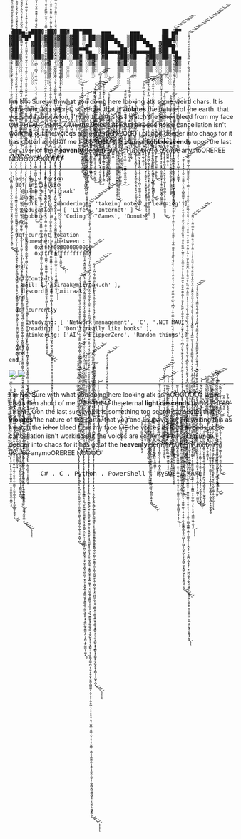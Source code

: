 
  ```
   ███▄ ▄███▓ ██▓ ██▓ ██▀███   ▄▄▄      ▄▄▄       ██ ▄█▀
▓██▒▀█▀ ██▒▓██▒▓██▒▓██ ▒ ██▒▒████▄   ▒████▄     ██▄█▒ 
▓██    ▓██░▒██▒▒██▒▓██ ░▄█ ▒▒██  ▀█▄ ▒██  ▀█▄  ▓███▄░ 
▒██    ▒██ ░██░░██░▒██▀▀█▄  ░██▄▄▄▄██░██▄▄▄▄██ ▓██ █▄ 
▒██▒   ░██▒░██░░██░░██▓ ▒██▒ ▓█   ▓██▒▓█   ▓██▒▒██▒ █▄
░ ▒░   ░  ░░▓  ░▓  ░ ▒▓ ░▒▓░ ▒▒   ▓▒█░▒▒   ▓▒█░▒ ▒▒ ▓▒
░  ░      ░ ▒ ░ ▒ ░  ░▒ ░ ▒░  ▒   ▒▒ ░ ▒   ▒▒ ░░ ░▒ ▒░
░      ░    ▒ ░ ▒ ░  ░░   ░   ░   ▒    ░   ▒   ░ ░░ ░ 
         ░    ░   ░     ░           ░  ░     ░  ░░  ░ 
  ```
--- 

 I m Not Sure with what you doing here looking atk some weird chars. It is something top secret, so secret that it **violates** the nature of the earth.  that you and I survive on, I'm writing this as I watch the ~~ichor~~ bleed from my face Ö̷̢̡̮̻̩̯̘͓́̀͋͛̈̾̃̂̃̄̏̍̾̕͘̚͝H̸̡̖̪̫̉͂̅̓̀̍̏͋̅̇͐̇́̃̐̀ ̷̱̻̘̱̯̞̤͛̋͂̊͐̀̊̉́̂͌̆I̸̢̪̣̺͕̼̺̦̲̩̹̤̔͛̆̊̀́̔̏͗͑͛͒̀͝͠ ̵̛̺̺͚͚̦̩̻̠̜̯̏̈́͋̎̿̅̅͘H̷̨̡̨̛̭̪̦̦̠̫͈̝̬̜̦̘̲̯̿̌́͊̏̈́͂́̓̂̔͝Ę̶̛̮̳͍̺͓̑̓̌̂̓̈́̿̏͜͝A̸̞̖͈̽̂͊̏R̶̨̡̬̭͙͉͓̀͌̓̏̕͜ͅͅ ̷̢̽̀̇̂̀͌̃͋̅̿̐T̷̡͚̞͈̹͇͊̒̉̊̈͐͛́̇̓̕͝H̸̨̫̳̼̰̤̻̺̤͈͙̳̞̪̥͛̎̊̎̄̅̾̆̇͌̇͂̽͛̕Ē̷̬̲͉̈́̽͒̽̚M̴̢̳͔̹͓̪͂̔̿͑̂̓̾̑̚͝͝ͅ ̵̛̬̈̔̍̇͒̑̾͂̿͆͛̒̈́͘̚C̷͍̼͕̼̜̮̞̞̩̺̹̞͠ͅƠ̶̙͈̤̳͒̇̏̈̃͐̊̽̈́́̃͘̕̚͝M̵̨̺̮̺̹͙̜͂̀̆̎́̆̉̈͒̿̓́̔͘͝ͅÊ̶̝̖̐̈́͝͠ͅ the voices its loud ~~airpods~~ noise cancellation isn't working out the voices are e̷̪̘̝̥̹̦̪͈̬͕͈̋͌́̓͗̓̔͝ẍ̷̭̥́̋̑̂͂̃̃̒͋̋̈́͘̚͝ţ̸̳̰̟̱̖̭͎̻̘̘̻̜̬̳̹͂͆̑͛͛̉̅̉͝ŗ̸̨̩̖̰̠̪͍̤̞̱̗̜̈̐͘e̴͈̘̩̠̬̹͈̰̯̥̼̟̰̱̊̎͑͐́̌̿̒̇͌ͅͅm̵̢̲͎̤̲̄̈́̑͒̓͒̉̋̅̈̇̓͝e̸̛̜̻͖͊̑̈͌͂̓̈́̊̇͐̕̚͜͝͝l̸̪̟̠̲̹̗̝̐̄́͆̇̀͘y̴̡̛̬̤͈̜̣̹̯̜͕̆̂̍̍́̾̂͜͝ ̶̠̮̰͎̓̀̊̿͛̐̑͊͒̿̄̄͘L̷͙̤̙͚̗͔͖̞͚͔͖̇̈́̂͆̀̀̈̂̍̄̈͗̓̔͊̕͜͝ͅO̶͕̣̰̿̍̄̈́̌̓́̀̉̽̔͠Ư̴̰̫̺̻̠̹͑̌͛̄̈́̍̂́̇͘͜͝͝D̵̢̛͓͈̹͉͚͚̖̗͉̘̰͉̎̄͒̋͂̅͛̔̒̽́̈́̐̎͜ i plunge deeper into chaos for it has gotten ahold of me I̴̫̖͉̫͔̟̱̊̊̉͒̓̅̐̽̅̔͋̒̃̊́̔̍͛̅́̈́̊͒͗͜͝͝ ̴̧̢̧̨̘̞͎͉̭̥͓͇̰͖͎͎̠̤̥̙͆͐͋̈́͆̆̈͋̽͒̒̏̐͌̋̂̇̾̿̀̾͋̃͛̌̊͂̒̽̀̀̿̇͘̚͜͜͜͠͝S̸̨̧̡̢̧̛̩̩̯̯͚͙̺̗̩͍͙͕͍̬̟͖̝̹̃̽̔̇͋̅̿̑̾̎͒̎́̎̋̒̆͗̕͝͝ͅȨ̴̡̧̢̺̜̻͔̥̮̱̱͇̭̥̣̞̖̱͕͔̣̜̪̤͍͙͓̻̠̦̜͈͕̙̇̍͋́̆̌̆̈́́̅́̑̂͋̎̏̀͛͑͋̊̔͌̿͗̈́̃̕͝Ḛ̷̢̢̨̱͉̞̝̥͇̮̭͕̻͈͖̠̼̥̜̱̲̮͙̼͓͋̏̋̈́͊̓́̀̓͜͝ͅ ̶̧̢̞̙̥͖̙̎̈́̈́͒͗͌̾̀͌̓̅͑̄̈́̓͂͊͒̊́̏̀̆̆̉̃̽͌̐̕̚̚͜͝͠͝͝͝͝T̵̡͉̩̩̺͙̔̓͊͐̂̿̀́̑͐̋̿̒̂̅̈́̃̑̿̾͐̚̕̚͝H̶̡̨͉͕̠̞̘̲͇̣͍̳̘̟͉̺͙̥̦̩̰̠̱̩̭̜͇̱̻̟͒̄̎̈́̾̈̀͑̀̉̓̕͜͝E̵̜̟̠̬͙̝̹͖͍̥̻̅͝M̵̡̨̨̛̛̦͇̮̝̱̞͎̱͉͔̥̬̩͈̣͎̻͉̓͂̓̔͋͑͛̈́͒̂͊̎̀͗̀́͒́̂͊͐̉͋͛̐̄̑͑̚̚͝͝͝͝͠ͅ the eternal **light descends** upon the last `survivor` of the **heavenly** ̸̢̢̢̢̟̳̗̦̤̥̲͈̳̝̝͔͎̘̳͓̖͓͙̫͖̗̻̗̖͎̞̈́̈́͋́͛̿́̀̓̏̾̅͐̔̅͗̚ḑ̵̨̡̡̢̛̻̲̖̰̝͚̭͈̟̤͇̜͓̯̥̲̖̝̣͓͎̩̲̫̖͖̥̟͔̪͇͇͓̭̖͙̦̻͗͂͐̓̎̒̑̈̐̅̏͗͘͜͜͜͜͝͝ͅe̵̢̢̨̧͈͓̭̘̘̝̘͚̭̪͇̟̹͎͒̀̚͠m̵̛̱̗͔̗̪͇̯̗̤̜̩̭̱̩̣̪̝̙̫͖̱̹͇̉̌̊̇͗̒͂́̏͗̔̐͗͋̏̆̑̌͋̀̀̓̎̈̽̉͒̿̇͗̇̌̋̉̽̆͊́̾͘̚͘͜͝͝͝o̴͎̝͔̩͕͇̮͔̒́͂̈̋͊͒̒͋́̉̽͋̊̇͛̎̀͌͋́͊̃͌̐̌̾̐̇̿̀̄̒̄͒̅̈͑̈́͌͛͛̓̑͆̕̕̚͝͝͠͠n̵̢̨̧̢͍̦̲̳͍͕͇̰̘͕͉̞͍͕̞̪̼̈̍̓̅͌̅̃͗̾̽̄̊̿̈́͛͋̐͌̌̑̍͑̓̈́͒͋̾̊͛̓͋͊͋̓̀͗̈̕͘̕̕̕͝͝͝͝ ̶̨̧̗͍̥̫̦͍̝͈͓̻̙͓͓͚̭̪͔̣̲̖̓͑̈̓͂̋͂̓͌̄̎̏͠b̸̨̡̛̳͍̲̰̝̬̤͎͍̤͚̗͉͚͓̮͈͙͍̖̖̞̬̤͓̬̌́͋͆̈͆́͒̍͋̀͊͆̍̀̈́̂̆̒͝ͅự̴̺̩̱̺̎̉̈̓̐̏͒͐͛̈͠t̵̨̧̡̹̤̹̦͈̳̱͕̫̝̟̥͔͈̪̗̗̣̱̳̰̖̯̹͔̗͉̬͎̳̠̠̒̍̽͛͑̀͗̏͂́̓̋̌̾̏̊̈́̀̀̄̾̊͜͠ ̸̡̧̨̧̘̯̪̗̗͎̳̥͕̬̱̪̫̪̺͓̘̥̼̝͚̫̜͎̩͕͍͉̠̗̯̅͌̐̎̿͛͗̋̑̾̾̓͐̇̍͂͂̈̈́́̿̚͜ͅḭ̶̢̰̹̦͈͔̝̦͉̫͇̩̭̖͉̹̣̺͎̙̳̝̱̓̃̓̎͆̌͜'̵̨̢̛̜̦̪̼͖̼̻͙͖̗͉̈́̉̓̓̓͛̈́̅̄͒͑̈́͗̿m̷̨̛̠̰̥̘̲̠̜̩̣̲͔̱͇̭̖̻̤͈̼̩̺̹̼͎̽͗̿́̂̀̐̽̃͗̈̑̽͋̃͂̔̉̊̂̀̆͋́͑̊̋̈̇͛̓́̃̎̋̋̄̚͘̚̚͜͝ ̴͚̯̞̺͎̰͈͆́̈͛̌̃̋̀͌͊̿̋̋̀̂̄͌̿͗͑̑̂̓̇̈́̓͒̈́́̒̀̆͂̿͋̐̄͒̈̐̃̓̄̕̕͝͠ư̵̠̙̙̭̘̅͐̽̅̏̏́͋͛͋̑̍̈̓͂̍̓͒͋̀͠͝͠n̷̡̡̨̨͉̤̯̭̻̞̦̖̜̠̭̼̘͙͔̳̯̝̲̖͙̯͙͎͉̣̥̬̥̳͉͈̖̺̖̘̲͔̋̓̈̏͋̉̍̍̒̓͋̂̂͗̋͛͋̎̽̆̇͐̀̀͒̋̑̓̃̅͘̚͘̕͜͜a̶̢̳̠̮̞̮̖̙̬̥̦̻̜̘̝̲͉̝̗̝͈̙͕̪̰̩̣͚̖͚͓̠͈̮̥̠͚̙͚̞͂͂̋̅̓̆̈́̕͠͝ͅͅb̴̡͍̣̪̖͕͇̣͎̉̈́̊̈́̅͊͗͋͒͊̆̅͂̈͊̈́̍̒͂͐̽̀̌̊̔̐͋̾̾̃̎́̀̈̿̓̎̇̚̕͘͘͠͠͝͝͠ͅl̷̢̨̡̨̨̢̛͔͇̥̱̯̝̪̬̦̦͕͇͓͎̠̠̣͎̟̲͙͕̘̖͖̬̼͇̩̘̣͖̥̭̻͕̹͉̼̗͇̟̺̯̓͊̋̑͋̐̌̐ę̸̡̛͚͍͖̺̗͚̯̬̥͔̦̯̹̭̲͔̝̫͙͓͔̮̬̗̭͉̖̰̟̖̱̲̜͎̥̲̝̼̦͈̩͉̜̹̙̟̒̈́͆̄̀̀̋̈́̈́̄̓̿͒̿͒̑̎̓͆̎̏̔͗͋̓̇̽̇̓̿̍͛̿̾̋̓̈́̕̕͘͝͠ ̶̢̧̨̧̨͚̗̮͍͇͇͚͔̗͔̤̥̘̗̘͉̲̻̯̜̟̭̰͙̩̞͔̙͕͖͈̂͛̈́̉̊̈́͆̊̚̕ͅt̴̢̧̡̧̧̡̛͚̞͓̗͎̹͈̖͖̱͙̙̹̯̺̥͚̦̜͙̳̱̳̣͎̩̔͆̽̋̑͒̈̈̽́̆͆̑͋̊̇̀̃͋̊̇̈͊̉͋͗̈́̐̄͂̃͋͑̊̓̓̎̇̅̂͑̉͆̚̕̚͜͜͝͠͝͠ͅo̸̼̦̫̲̱̝͎̲̯̙̲̱̰͈͍͙͖̩̭̫̖͛̄̈́̽̒́̂̒̏͑͂̈̇́͒̈́̄͜͜͝ ̷̯̈͗͊͂̍̑̏͋̆̏̑̍̎̈́̔̌͒̇̀̓̽͊̌̿͋̐̚͝͝ȩ̸̡̢̧̡̮͕̙͔͙̘̤͕̫͓̥̪͍͈̟̣̜̣̱͓̠̬̺̰̮̬̪͕̤͇͍̫͉͆̆͑̒͋̈́̔͂̾̆͗̈́̃̆̽̋̌̆͌́̅͌͒̾͂̇̅̃̈́̓͑͐̾̓̇̆̆̈́͐̂̿͑̄̕̚̕͜͜͠͠s̵̡̢̧̨̨̧̛͍̜̲͔̝͚̗͉̤̭̯̣̣̮̜͉͇͓̗̟̤̪̥͇̞̫͕̖̜̬̗̼̣̯͇̱̩̮̮̤̘͙͗̀̐̄͆̓̌̿̈́͒̄̈́̓͋̍̅̈́͛̋͑͆̿̒́̌͆̀̐͒̏̾̽̚̚͜͜͝ͅc̷̢̺̪̱̻͔̳͕͙̔͌́̒̒̃̒̓͛̆͆̽̅̍̊ȧ̴̧̢̢̛͕͈̞̤̙͉̯͉̻̯̪̥̪̹̳̯̯̭͎̩̼̪̳̫̰̞͚̺̓̿̆̋̏̀́̈́̓̉̎̂̂̐́̆̔̅͋̆̂͐̓̐̉͂̀̅̌͌̆̚̚͘̕͘͜͝͠ͅp̶̨̡̨̛̲̺̺̱̪̤̣̤̼͎̯̲̝̹̥̜̳̪̹̭̯͉̠͖̙̦͇̪̱̣͔̗̠̪͍̺̌̿͒͊̋̌͆̅́̆̀͒͆̎͋̔͌̃̆́͛͐̓̈̅͆́̓̕͘͜ͅͅͅe̴̡̧̢̢̛̹̫̙͍̘̖̺͎̩͙͎͕̭͖͖͙̟̅̃̏͛̑̐̔̿̎̂̐̉̿͑͆̎̆͌̇́̑́̓̍͋̄̾̎̾͌͝ anymoOREREE Ň̸̢̧̨̢̡̨̨̢̢̢̨̛͈͓͖̪̩̙̯̻̭͎̖͕̥̪͎̭̣̤͔̼̫̭͖̩̼̠̹̯͈̯̭͔̜͚̰̖͉̱̯̼͈̗̪̦͖̜̘̠̥̞͖̣̜̪̽̆͗̈́̓͆͊̈̌͐̿̎̔̑́́͋̈́̆͂͆̍́̊̾̄̑̀̇̏̄͒̿͂̏̆̏͋̀͒͑̓́͐̋̌͊̋̔͊̅́̇̏̊͋̂͋͑̍͌̍̃̈́̂̌̿̐͑͋̿͛̔̒̿̓̑̊̐͒̑̔̎͐̋̌̉͂̅̈́̍̑̄̈́́̌̐̾̔́̓̑́͘̚̚͘̕̚͘̚̚̚̕̚͘̚̚͜͜͜͝͝͠͝͠Ǫ̷̡̨̡̢̡̡̢̧̢̨̧̨̡̡̢̢̡̢̡̡̧̡̛̛̛̛̛̛̝̱̺̠̲̳̟͉̤͉̪͖̬̼̼̰̲̫͎̫̼̼͚̙̭̠͉̰̭̩̱̪͍͕̤͕̙̰̜̩̦͚͍̼̖̙̪̤̭͖̖̭̖̘͙͉̟̫̬̯͔̻̙̘̪̙̼̺̦̯͓͍̠̙̟̬̗̺͔̟̳̲͉̫̥̙̞̳͎̻̜̰͖̭͉̻̙͈͕͙͕͚̪̤͚̗͈͇̰͎͍̤̩͓̪̜͙̲̯̣̳̻͎͉͚͕̊̄̄̋̋̈́́̓͊̆̒̓͐̅̊̍̊͛͗͋̂̈́̏̿͋̄̋̐͌͗́̅̇̊̆̄̊̉̂̊̽̀͌̏̌͛̈́͋̇̄̾͑͑̋̈́̈́̐̓̆̔͑̎̀̾͒̈́͗̅̈́̌̄͂͌̓͑́͒̂̉͊̑̌̈́̓͋̈̽̆̾̎̋̐͌͐̂̊̔̿́̄́͐̀͆̊̏́̄̋͒̏͂̐̂̾̑̏̅̃̇̚̕̚͘̕̚̕̚͘͘͘͘͘͜͝͝͝͠͠͝͝͠͝ͅͅO̴̧̧̨̡̧̡̡̡̡̧̢̡̡̨̡̢̨̨̡̢̡̡̧̢̢̙͇̩̭̱̜͉̝͇͙̺̩̮͍̣̝͎͚̲̬̜͚̟͈͇̦̞͕͔̘̮̹̬̙͎͓̘̫͖̱̙͓̹̯͕̖̩̗͍̙̘̰̝̱̺̯̘͔̬̳̬̮̮̥͕͉̭̻̫͚̗̥͔̟͖̫̝̲̥͕̳̻̯͔͎̜̫̠̗̣̘̪͉͖͇͚͈̬̭͚̣͚̩̫͖̣̜̫̥̺͈͓͉̖̯͓͚̺̹͕͔͙̠͈͚̞̪̳̜̪̠̗̖͈̹̭̯͉̮͎̣̬̰̤͉̻͖͚̣̘̗̫̞̝̟̟͎̫͎̬̺̜͉̜͍̹̟̥̘̱̹͈͉̜̫͈̲̫̩̱̟̳͎̰͉͕̠̟̝̹̮̰͇̜̣̖̳̝̠͎͇͖̝͖̣͔̯̭̦̟͈̪̭͔͈̺̹̹̣͚̥̻͔̪̭͈̳͈̺̘͉̣͔͔̬̺̣̘̰͖̟͇̣͈̅͆̈́͗̈́́̐̇̊̽̋̈́͆̃̀́͌̆̆̂̽̓̓̊̿̊͆̈́̅̇́̍́͗͑̈́͋͆̐͛̏͐͛̉̎̈́̈͐͒͒̾̃̒̇̏̈̂͐̈́̒̈́̍̂͑̈̌̿̈̆̾̈̊̓̔͑̈̈́͆̋͊͑͒̽͗̈̊̋͑̒̑́̆͊͋̑̉̑͌̒͊͊̀͑́̈̓̃̈́̈́̆̈̀̓́̈́̽̆̃̌̅́̌͑͗́̉̈́͋͑͑̅̈́́̀̂̐͗̈́̄̂̿̈́͂̔͌̈̉͘͘͘͘̚̕̚̚͘͜͜͜͜͜͝͝͠͝͝͝͠͝͠͝͝͝͝ͅͅͅͅͅͅŌ̴̡̢̨̡̢̢̡̡̧̢̨̡̢̢̨̧̨̢̢̢͓̭̮̹͉̙͕̯̙̲̞͎̬̰̣͕̻̦̼̲̜̳̳̗͍̲̘̪̳̘̜͔̥͚͙͚̳̯͍̞͇̥͇̞͇͍͙͇̖̲̘̮̣̰̻̜͖͕̱͍̖̝̼͎̗̻̩̲̰̬̼̯̙̖̱̣͖̺̜̬͎̖͙̬͖̪͈̙̼͔͉̘̮͚̻͙̤̣͎̳̱͙͇͚̞͎͚̟̝̥̳͍͎̠̖̦̼͕̠̻͍̞͙̜̲̻̬͓̗̙͇̥̙̰̝͖͙̱̯̬̝̤̻̩̣̘̹͖͓͕̪̝̓̉̉̒̈́͋̾͊͆̄́̄̆͌̂̎̈́̓͐̐̂̔͂̑̐̉́͊̊̄͗̈́̃̓̀̋̾̐͂͒̊̌͋̀͋̄͑̀̊̃̍͛͊̇̾̈́̃͛̌̆̈̔̃̃̑̈́̾̏̄̈́͐̄̔̅̃̈́̈̏̈̀̂̂̀́̄́̾̀̓̎̑̅͛̆̔͋̾͋̿̊͐̀̑̎̅͂́͊̉͆̓͑̓̎͘̕̕͘͘̕͘͘̚̚̕͘͜͜͜͜͠͠͠͝͝͝͝͠ͅͅͅͅͅͅǪ̷̢̡̢̡̢̧̛͕͙͓͓̤̻̬̼̼̦̻͓̯̪̦͓̥̙͚̞͉̭͚̂̓̊͆̓͊̑͂͑̒́͒́̈́͌̂̈́̆̉͛̒͑̽̇̀̃̀̏͘͠͠Ơ̴̡̧̛̛̛̟̼̪̜̼̟̰̻̺̙̜͓͚̙͖̖͕̲̝̱̞̼̱͉̠̜̭̥̼̟͙͔͓̦͉̘̼̝̗̻̖͎̬͊́̾̈̾̽̈́͊̓̏̔̽̒̔̎̈́̓̅̆̈͊̔͛͗̃̾͋̎͗̽̉̍̽̈͌̈́̈́̏́͒͒́̽̿̉͋̾́͂͆́͗̏͆̍̋̿̂̋͑́̆́͂̓̉̄̈͐̑̾͑̂̀̀͗̏̏́̆̔̏͊̊̊̐͊͊̈̅̽̑̓̓̋̃̎̑̓̃̊̓̽̃͂͗͛̀̃̀̒̎̀̌̈́̊̑͌͊̎͌̈̽͂̐̃̈́̾͐͊̑̀̆̆͋̾͑̍̆̔̉̈̾͐̍̔́͒̇̀́̌͂͊͌͒́̈́̓̽̃͆̔̏͋͌̍̇́̐̊̔̐̎͑͂̑̆͒̈́̓͋͊̍̾̋͆͌̀̄̒̔̔̐͛́͋̑͂͌̇͗͊̊͒̅͂̀̂͐̐̀̽̿̆̊͛͌̎́̍͌̚̚̕̕̚͘͘̕̚͘̚̕̚͘̚̕͜͝͝͠͠͠͝͠͠͝͠Ǫ̶̨̧̨̢̧̡̝̬͕̗̦̟̩͖̲͍͔͚̥͈̲͉̯͉͇̯̙͇̮̦͙̝̰̩͕͉̯͔̠͔̭͚͍͔̬͖̬̳̟̩͚̯̞̗̥̻̣̪̣͕̭̦͉̼̮̜̙̙̤͉̼͇͈̩̤̼͎̖̙͖̬̦̳̻͈̞̯̟͙͉̹̫̔̉͌̅͜ͅͅͅǪ̸̢̢̧̢̨̨̡̧̢̧̧̧̧̨̨̛̛̛̛̛̥̟̳̜̝̖̱̖̬̝̺̭͔̪̗̖͓̲͕̖͇͔͈̤̜̯̣͎̪͍͔̰̖̹̖͇͔̣̫̹͚̣͈̺͓̱̗͉͇̞͔̤̟̰̮͓̼̳̪̖̟͎͖̯͚̗̪̥̦̭̟̘̥̰̩̙̯͎̯͖̱̳̬͖̝̮̱̥̤̪̲͕͎̹͖̺̜̹̭̬̘͖̗̦̞̦̬̪̻̹̪̥̟͖͔̫̬͎̞͕͔̥̲̺̭̫̹̻̓́̍̓̀̓́̓͐͐̊͗̃̀̈̾̇̀̈́̎̓̀̍͊͂̓̎̈́̍͆͛̈́̀̃̇̓̎̒͊̃͑͂́̂͛̓͋͋̾̏͂̃̏̀̊̑͊̔̀̅̂̆͊͋͒̑͑͒̋̿͒̀̇̓͒̊̌̈̿̐̓̓̉̂̅̀̿̏͊̈͛̌̑̇̽̎̏͂̊̑͂͂̄̈́̅̋̔̊̐̉͊̊̀͛͐́̌̑͗̌̿̋͂͆̉̈́̀̆̓͌̌͋̅͋̍̉͒̓͛̾̒͊͘̕̚͘̚̕̕̕͘̚͘̚̕̚̕͘͘͜͜͜͜͜͝͝͝͝͝͝͠͠͝͠͝͝͝͝͝͠ͅƠ̶̢̢̧̧̨̧̨̢̡̡̛̛̛̛̤͔͙̯̳͈̖͙̺̘͖̫͍̹̤͕̙̝͈̜̪̫̜̻̝͎̮̗͎͎̝̖̠̠̲̰̙̫̭̝̥̤̼̞̙̞̯͙͔̦̗̯͈͉̲̱̫̫̮͙̩̹̪͓̼͖̻̝͎̟͎̬͎͓͉̦͓̦͎̞̰͔̹̪̻̖̲̳̳̗̭̳̯͔̪͇̝̭͉̜̩͙̭͉̥̙̠͉̠̼̪̣͕̺̝̥̘̦̰̙̘͖̪̣̻̥̭̣̲̭̣̤̭͈͇̦͓̩͈̭̭̰̝̣̱̮̫̣̯̠̮̪̠̻̭̩̞̹͕̤̱̲͖̯͓̰͉̠̗͖̳̘̘̰͔͐͊̃̿͑͆͒̓̂̾͌̈́̑̏̈́̏̎͆̾́͋͛̎͗͒̃͌͛͛̈́̃͑̓͂̐͂̉̀̄̌̔̏̉̏̅̇̅̉̓̏́͑̑͗̑̀̓̀̈̌̄̃͐̿́͂̏̇̀̑̈́̐͐̄̊̒͆͊͌͌̀̎̃͑̓̃̀̾͌͐̄̾̂̆̔̓̂͗̑̽̈́͑̀͒̓̓̓̎̈́̈́̅͊̋̑̍̄͋̽̑̐̄͑͗́͗̿͗̉̍̏̂̐̎͌͌͆̃̽͆̓͌͂̓̑̊̌̒͒̾̐̅̓̀̾̑̇́̽̾̎̐̊̇͐̿͐̋̇̂̿̓̅͐́̃̋͒̽̍̋̈̓̎͒̂̄̀̑̊̓̈́̂͗͒͐́́̑͆͒̀̾̃̿̉͐̾͛͐̐̌̈́̍͊̈́͒̑͐͘̕̕̚̕̕̕͘͘̕̕͘̚͘̕͘͜͠͝͠͝͠͠͝͠͝͠͝͝͠͠͝͝͠͝͝͠͝ͅͅͅƠ̵̧̡̢̢̧̨̡̨̧̨̧̡̢̛̛̠̥̫̱̬̰̫̹̜͉̟̫̗̯̱̺̬̫̟̖͚̙̺͎͈̖̟̠͔̫͚̥̩̲͎̤͕̫̰̪̭͚̱̠̺̘͎̭̬̫̗̥̥̦͉̝̳̻̲̝̟̟̼̫̞̲̼̦̗̗̙̦͙͉͈̹̘͇̳͙͖̩͎̫̘͓̈͋͌̓̏̊̏̒́̑̾̈́̈̓̆̈́͑̎͊̾̅̿̐̑̋̾́̉̇̀̅̿̅̒̾͋̃̿̌̍́̊̄̋͑͑̎̄̒̀̏͋̈́̉̂̈́̈́̃̆̊͗̈́̽̈́̂̔̎̈́̎́͑̐̈́̌̈̊̀̍̾͗͗̅͌̾̋̈́́̐̿͋͐͐̄́̅͛͌͗̔́͌̄͘̚̚̚͘̕̕͜͠͝͠͝͝͝͝͠͝ͅͅͅͅͅƠ̵̡̨̡̡̡̢̡̨̛͍̥̟̻̱̟̼̫̤̠̗̣̥̤̣̣̮͇̺͙̤̦̖͇͎̰̘̗͓͔̣̯̮̪̜͍͈̠̙͍̖͚̞̖̰̭͎̞̫̩͔̲̟̦̱̹̗̺̪̙̜̞̩̗͖̪̹̖̰̲̰̮̯̏͂̒̑́̄͆̔̎̅̀̄̈͐̐͆̆̈́̏̾͊̏̈̓̀̂̌̎̿̋̄̑̃̈́́̀̈́̓̿͋̓͑͊̋̾̇͐̔͌͗̅̄́̎̿̉́͑̀̑͂̆̈́̊̽́̄͘̕̚̚̕͜͜͜͝͠͠ͅͅ



---
```
class Sy < Person
  def initialize
    @name = 'Miiraak'
    @age = 24
    @work = [ 'wandering', 'takeing notes', 'Learning' ]
    @education = [ 'Life', 'Internet' ]
    @hobbies = [ 'Coding', 'Games', 'Donuts' ]
  end

  def current_location
    'Somewhere between :
        0xffff080000000000
        0xffffffffffffffff
    '
  end

  def Contacts
    mail: [ 'miiraak@miiraak.ch' ],
    discord: [ 'miiraak.' ]
  end

  def currently
    {
      studying: [ 'Network management', 'C', '.NET MAUI' ],
      reading: [ 'Don't really like books' ],
      tinkering: ['AI', 'FlipperZero', 'Random things' ]
     }
  def 
  end
end
```
<a href="https://github.com/anuraghazra/github-readme-stats">
  <img align="center" src="https://github-readme-stats.vercel.app/api?username=Miiraak&theme=transparent&hide_border=true&title_color=ffffff&include_all_commits=true&count_private=true" />
</a>
<a href="https://github.com/anuraghazra/github-readme-stats">
  <img align="center" src="https://github-readme-stats.vercel.app/api/top-langs/?username=Miiraak&theme=transparent&hide_border=true&title_color=ffffff&include_all_commits=true&count_private=true&layout=compact" />
</a>

--- 

 I m Not Sure with what you doing here looking atk som̨̢̡̢̡̢̧͕͙͓͓̤̻̬̼̼̦̻͓̯̪̦͓̥̙͚̞͉̭͚̽̇̀̃̀̏Ơ̴̡̧̛̛̛̟̼̪̜̼̟̰̻̺̙̜͓͚̙͖̖͕̲̝̱̞̼̱͉̠̜̭̥̼̟͙͔͓̦͉̘̼̝̗̻̖͎̬͊́̾̈̾̽̈́͊̓̏̔̽̒̔̎̈́̓̅̆̈͊̔͛͗̃̾͋̎͗̽̉̍̽̈͌̈́̈́̏́͒͒́̽̿̉͋̾́͂͆́͗̏͆̍̋̿̂̋͑́̆́͂̓̉̄̈͐̑̾͑̂̀̀͗̏̏́̆̔̏͊̊̊̐͊͊̈̅̽̑̓̓̋̃̎̑̓̃̊̓̽̃͂͗͛̀̃̀̒̎̀̌̈́̊̑͌͊̎͌̈̽͂̐̃̈́̾͐͊̑̀̆̆͋̾͑̍̆̔̉̈̾͐̍̔́͒̇̀́̌͂͊͌͒́̈́̓̽̃͆̔̏͋͌̍̇́̐̊̔̐̎͑͂̑̆͒̈́̓͋͊̍̾̋͆͌̀̄̒̔̔̐͛́͋̑͂͌̇͗͊̊͒̅͂̀̂͐̐̀̽̿̆̊͛͌̎́̍͌̚̚̕̕̚͘͘̕̚͘̚̕̚͘̚̕͜͝͝͠͠͠͝͠͠͝͠Ǫ̶̨̧̨̢̧̡̝̬͕̗̦̟̩͖̲͍͔͚̥͈̲͉̯͉͇̯̙͇̮̦͙̝̰̩͕͉̯͔̠͔̭͚͍͔̬͖̬̳̟̩͚̯̞̗̥̻̣̪̣͕̭̦͉̼̮̜̙̙̤͉̼͇͈̩̤̼͎̖̙͖̬̦̳̻͈̞̯̟͙͉̹̫̔̉͌̅͜ͅͅͅǪ̸̢̢̧̢̨̨̡̧̢̧̧̧̧̨̨̛̛̛̛̛̥̟̳̜̝̖̱̖̬̝̺̭͔̪̗̖͓̲͕̖͇͔͈̤̜̯̣͎̪͍͔̰̖̹̖͇͔̣̫̹͚̣͈̺͓̱̗͉͇̞͔̤̟̰̮͓̼̳̪̖̟͎͖̯͚̗̪̥̦̭̟̘̥̰̩̙̯͎̯͖̱̳̬͖̝̮̱̥̤̪̲͕͎̹͖̺̜̹̭̬̘͖̗̦̞̦̬̪̻̹̪̥̟͖͔̫̬͎̞͕͔̥̲̺̭̫̹̻̓́̍̓̀̓́̓͐͐̊͗̃̀̈̾̇̀̈́̎̓̀̍͊͂̓̎̈́̍͆͛̈́̀̃̇̓̎̒͊̃͑͂́̂͛̓͋͋̾̏͂̃̏̀̊̑͊̔̀̅̂̆͊͋͒̑͑͒̋̿͒̀̇̓͒̊̌̈̿̐̓̓̉̂̅̀̿̏͊̈͛̌̑̇̽̎̏͂̊̑͂͂̄̈́̅̋̔̊̐̉͊̊̀͛͐́̌̑͗̌̿̋͂͆̉̈́̀̆̓͌̌͋̅͋̍̉͒̓͛̾̒͊͘̕̚͘̚̕̕̕͘̚͘̚̕̚̕͘͘͜͜͜͜͜͝͝͝͝͝͝͠͠͝͠͝͝͝͝͝͠ͅƠ̶̢̢̧̧̨̧̨̢̡̡̛̛̛̛̤͔͙̯̳͈̖͙̺̘͖̫͍̹̤͕̙̝͈̜̪̫̜̻̝͎̮̗͎͎̝̖̠̠̲̰̙̫̭̝̥̤̼̞̙̞̯͙͔̦̗̯͈͉̲̱̫̫̮͙̩̹̪͓̼͖̻̝͎̟͎̬͎͓͉̦͓̦͎̞̰͔̹̪̻̖̲̳̳̗̭̳̯͔̪͇̝̭͉̜̩͙̭͉̥̙̠͉̠̼̪̣͕̺̝̥̘̦̰̙̘͖̪̣̻̥̭̣̲̭̣̤̭͈͇̦͓̩͈̭̭̰̝̣̱̮̫̣̯̠̮̪̠̻̭̩̞̹͕̤̱̲͖̯͓̰͉̠̗͖̳̘̘̰͔͐͊̃̿͑͆͒̓̂̾͌̈́̑̏̈́̏̎͆̾́͋͛̎͗͒̃͌͛͛̈́̃͑̓͂̐͂̉̀̄̌̔̏̉̏̅̇̅̉̓̏́͑̑͗̑̀̓̀̈̌̄̃͐̿́͂̏̇̀̑̈́̐͐̄̊̒͆͊͌͌̀̎̃͑̓̃̀̾͌͐̄̾̂̆̔̓̂͗̑̽̈́͑̀͒̓̓̓̎̈́̈́̅͊̋̑̍̄͋̽̑̐̄͑͗́͗̿͗̉̍̏̂̐̎͌͌͆̃̽͆̓͌͂̓̑̊̌̒͒̾̐̅̓̀̾̑̇́̽̾̎̐̊̇͐̿͐̋̇̂̿̓̅͐́̃̋͒̽̍̋̈̓̎͒̂̄̀̑̊̓̈́̂͗͒͐́́̑͆͒̀̾̃̿̉͐̾͛͐̐̌̈́̍͊̈́͒̑͐͘̕̕̚̕̕̕͘͘̕̕͘̚͘̕͘͜͠͝͠͝͠͠͝͠͝͠͝͝͠͠͝͝͠͝͝͠͝ͅͅͅƠ̵̧̡̢̢̧̨̡̨̧̨̧̡̢̛̛̠̥̫̱̬̰̫̹̜͉̟̫̗̯̱̺̬̫̟̖͚̙̺͎͈̖̟̠͔̫͚̥̩̲͎̤͕̫̰̪̭͚̱̠̺̘͎̭̬̫̗̥̥̦͉̝̳̻̲̝̟̟̼̫̞̲̼̦̗̗̙̦͙͉͈̹̘͇̳͙͖̩͎̫̘͓̈͋͌̓̏̊̏̒́̑̾̈́̈̓̆̈́͑̎͊̾̅̿̐̑̋̾́̉̇̀̅̿̅̒̾͋̃̿̌̍́̊̄̋͑͑̎̄̒̀̏͋̈́̉̂̈́̈́̃̆̊͗̈́̽̈́̂̔̎̈́̎́͑̐̈́̌̈̊̀̍̾͗͗̅͌̾̋̈́́̐̿͋͐͐̄́̅͛͌͗̔́͌̄͘̚̚̚͘̕̕͜͠͝͠͝͝͝͝͠͝ͅͅͅͅͅƠ̵̡̨̡̡̡̢̡̨̛͍̥̟̻̱̟̼̫̤̠̗̣̥̤̣̣̮͇̺͙̤̦̖͇͎̰̘̗͓͔̣̯̮̪̜͍͈̠̙͍̖͚̞̖̰̭͎̞̫̩͔̲̟̦̱̹̗̺̪̙̜̞̩̗͖̪̹̖̰̲̰̮̯̏͂̒̑́̄͆̔̎̅̀̄̈͐̐͆̆̈́̏̾͊̏̈̓̀̂̌̎̿̋̄̑̃̈́́̀̈́̓̿͋̓͑͊̋̾̇͐̔͌͗̅̄́̎̿̉́͑̀̑͂̆̈́̊̽́̄͘̕̚̚̕͜͜͜͝͠͠ͅͅe weird chars.tten ahold of me I̴̫̖͉̫͔̟̱̊̊̉͒̓̅̐̽̅̔͋̒̃̊́̔̍͛̅́̈́̊͒͗͜͝͝ ̴̧̢̧̨̘̞͎͉̭̥͓͇̰͖͎͎̠̤̥̙͆͐͋̈́͆̆̈͋̽͒̒̏̐͌̋̂̇̾̿̀̾͋̃͛̌̊͂̒̽̀̀̿̇͘̚͜͜͜͠͝S̸̨̧̡̢̧̛̩̩̯̯͚͙̺̗̩͍͙͕͍̬̟͖̝̹̃̽̔̇͋̅̿̑̾̎͒̎́̎̋̒̆͗̕͝͝ͅȨ̴̡̧̢̺̜̻͔̥̮̱̱͇̭̥̣̞̖̱͕͔̣̜̪̤͍͙͓̻̠̦̜͈͕̙̇̍͋́̆̌̆̈́́̅́̑̂͋̎̏̀͛͑͋̊̔͌̿͗̈́̃̕͝Ḛ̷̢̢̨̱͉̞̝̥͇̮̭͕̻͈͖̠̼̥̜̱̲̮͙̼͓͋̏̋̈́͊̓́̀̓͜͝ͅ ̶̧̢̞̙̥͖̙̎̈́̈́͒͗͌̾̀͌̓̅͑̄̈́̓͂͊͒̊́̏̀̆̆̉̃̽͌̐̕̚̚͜͝͠͝͝͝͝T̵̡͉̩̩̺͙̔̓͊͐̂̿̀́̑͐̋̿̒̂̅̈́̃̑̿̾͐̚̕̚͝H̶̡̨͉͕̠̞̘̲͇̣͍̳̘̟͉̺͙̥̦̩̰̠̱̩̭̜͇̱̻̟͒̄̎̈́̾̈̀͑̀̉̓̕͜͝E̵̜̟̠̬͙̝̹͖͍̥̻̅͝M̵̡̨̨̛̛̦͇̮̝̱̞͎̱͉͔̥̬̩͈̣͎̻͉̓͂̓̔͋͑͛̈́͒̂͊̎̀͗̀́͒́̂͊͐̉͋͛̐̄̑͑̚̚͝͝͝͝͠ͅ the eternal **light descends** upÖ̷̢̡̮̻̩̯̘͓́̀͋͛̈̾̃̂̃̄̏̍̾̕͘̚͝H̸̡̖̪̫̉͂̅̓̀̍̏͋̅̇͐̇́̃̐̀ ̷̱̻̘̱̯̞̤͛̋͂̊͐̀̊̉́̂͌̆I̸̢̪̣̺͕̼̺̦̲̩̹̤̔͛̆̊̀́̔̏͗͑͛͒̀͝͠ ̵̛̺̺͚͚̦̩̻̠̜̯̏̈́͋̎̿̅̅͘H̷̨̡̨̛̭̪̦̦̠̫͈̝̬̜̦̘̲̯̿̌́͊̏̈́͂́̓̂̔͝Ę̶̛̮̳͍̺͓̑̓̌̂̓̈́̿̏͜͝A̸̞̖͈̽̂͊̏R̶̨̡̬̭͙͉͓̀͌̓̏̕͜ͅͅ ̷̢̽̀̇̂̀͌̃͋̅̿̐T̷̡͚̞͈̹͇͊̒̉̊̈͐͛́̇̓̕͝H̸̨̫̳̼̰̤̻̺̤͈͙̳̞̪̥͛̎̊̎̄̅̾̆̇͌̇͂̽͛̕Ē̷̬̲͉̈́̽͒̽̚M̴̢̳͔̹͓̪͂̔̿͑̂̓̾̑̚͝͝ͅ ̵̛̬̈̔̍̇͒̑̾͂̿͆͛̒̈́͘̚C̷͍̼͕̼̜̮̞̞̩̺̹̞͠ͅƠ̶̙͈̤̳͒̇̏̈̃͐̊̽̈́́̃͘̕̚͝on the last `survivor` It is something top secret, so secret that it **violates** the nature of the earth.  that you and I survive on, I'm writing this as I watch the ~~ichor~~ bleed from my face M̵̨̺̮̺̹͙̜͂̀̆̎́̆̉̈͒̿̓́̔͘͝ͅÊ̶̝̖̐̈́͝͠ͅ the voices its loud ~~airpods~~ noise cancellation isn't working out the voices are e̷̪̘̝̥̹̦̪͈̬͕͈̋͌́̓͗̓̔͝ẍ̷̭̥́̋̑̂͂̃̃̒͋̋̈́͘̚͝ţ̸̳̰̟̱̖̭͎̻̘̘̻̜̬̳̹͂͆̑͛͛̉̅̉͝ŗ̸̨̩̖̰̠̪͍̤̞̱̗̜̈̐͘e̴͈̘̩̠̬̹͈̰̯̥̼̟̰̱̊̎͑͐́̌̿̒̇͌ͅͅm̵̢̲͎̤̲̄̈́̑͒̓͒̉̋̅̈̇̓͝e̸̛̜̻͖͊̑̈͌͂̓̈́̊̇͐̕̚͜͝͝l̸̪̟̠̲̹̗̝̐̄́͆̇̀͘y̴̡̛̬̤͈̜̣̹̯̜͕̆̂̍̍́̾̂͜͝ ̶̠̮̰͎̓̀̊̿͛̐̑͊͒̿̄̄͘L̷͙̤̙͚̗͔͖̞͚͔͖̇̈́̂͆̀̀̈̂̍̄̈͗̓̔͊̕͜͝ͅO̶͕̣̰̿̍̄̈́̌̓́̀̉̽̔͠Ư̴̰̫̺̻̠̹͑̌͛̄̈́̍̂́̇͘͜͝͝D̵̢̛͓͈̹͉͚͚̖̗͉̘̰͉̎̄͒̋͂̅͛̔̒̽́̈́̐̎͜ i plunge deeper into chaos for it has go of the **heavenly** ̸̢̢̢̢̟̳̗̦̤̥̲͈̳̝̝͔͎̘̳͓̖͓͙̫͖̗̻̗̖͎̞̈́̈́͋́͛̿́̀̓̏̾̅͐̔̅͗̚ḑ̵̨̡̡̢̛̻̲̖̰̝͚̭͈̟̤͇̜͓̯̥̲̖̝̣͓͎̩̲̫̖͖̥̟͔̪͇͇͓̭̖͙̦̻͗͂͐̓̎̒̑̈̐̅̏͗͘͜͜͜͜͝͝ͅe̵̢̢̨̧͈͓̭̘̘̝̘͚̭̪͇̟̹͎͒̀̚͠m̵̛̱̗͔̗̪͇̯̗̤̜̩̭̱̩̣̪̝̙̫͖̱̹͇̉̌̊̇͗̒͂́̏͗̔̐͗͋̏̆̑̌͋̀̀̓̎̈̽̉͒̿̇͗̇̌̋̉̽̆͊́̾͘̚͘͜͝͝͝o̴͎̝͔̩͕͇̮͔̒́͂̈̋͊͒̒͋́̉̽͋̊̇͛̎̀͌͋́͊̃͌̐̌̾̐̇̿̀̄̒̄͒̅̈͑̈́͌͛͛̓̑͆̕̕̚͝͝͠͠n̵̢̨̧̢͍̦̲̳͍͕͇̰̘͕͉̞͍͕̞̪̼̈̍̓̅͌̅̃͗̾̽̄̊̿̈́͛͋̐͌̌̑̍͑̓̈́͒͋̾̊͛̓͋͊͋̓̀͗̈̕͘̕̕̕͝͝͝͝ ̶̨̧̗͍̥̫̦͍̝͈͓̻̙͓͓͚̭̪͔̣̲̖̓͑̈̓͂̋͂̓͌̄̎̏͠b̸̨̡̛̳͍̲̰̝̬̤͎͍̤͚̗͉͚͓̮͈͙͍̖̖̞̬̤͓̬̌́͋͆̈͆́͒̍͋̀͊͆̍̀̈́̂̆̒͝ͅự̴̺̩̱̺̎̉̈̓̐̏͒͐͛̈͠t̵̨̧̡̹̤̹̦͈̳̱͕̫̝̟̥͔͈̪̗̗̣̱̳̰̖̯̹͔̗͉̬͎̳̠̠̒̍̽͛͑̀͗̏͂́̓̋̌̾̏̊̈́̀̀̄̾̊͜͠ ̸̡̧̨̧̘̯̪̗̗͎̳̥͕̬̱̪̫̪̺͓̘̥̼̝͚̫̜͎̩͕͍͉̠̗̯̅͌̐̎̿͛͗̋̑̾̾̓͐̇̍͂͂̈̈́́̿̚͜ͅḭ̶̢̰̹̦͈͔̝̦͉̫͇̩̭̖͉̹̣̺͎̙̳̝̱̓̃̓̎͆̌͜'̵̨̢̛̜̦̪̼͖̼̻͙͖̗͉̈́̉̓̓̓͛̈́̅̄͒͑̈́͗̿m̷̨̛̠̰̥̘̲̠̜̩̣̲͔̱͇̭̖̻̤͈̼̩̺̹̼͎̽͗̿́̂̀̐̽̃͗̈̑̽͋̃͂̔̉̊̂̀̆͋́͑̊̋̈̇͛̓́̃̎̋̋̄̚͘̚̚͜͝ ̴͚̯̞̺͎̰͈͆́̈͛̌̃̋̀͌͊̿̋̋̀̂̄͌̿͗͑̑̂̓̇̈́̓͒̈́́̒̀̆͂̿͋̐̄͒̈̐̃̓̄̕̕͝͠ư̵̠̙̙̭̘̅͐̽̅̏̏́͋͛͋̑̍̈̓͂̍̓͒͋̀͠͝͠n̷̡̡̨̨͉̤̯̭̻̞̦̖̜̠̭̼̘͙͔̳̯̝̲̖͙̯͙͎͉̣̥̬̥̳͉͈̖̺̖̘̲͔̋̓̈̏͋̉̍̍̒̓͋̂̂͗̋͛͋̎̽̆̇͐̀̀͒̋̑̓̃̅͘̚͘̕͜͜a̶̢̳̠̮̞̮̖̙̬̥̦̻̜̘̝̲͉̝̗̝͈̙͕̪̰̩̣͚̖͚͓̠͈̮̥̠͚̙͚̞͂͂̋̅̓̆̈́̕͠͝ͅͅb̴̡͍̣̪̖͕͇̣͎̉̈́̊̈́̅͊͗͋͒͊̆̅͂̈͊̈́̍̒͂͐̽̀̌̊̔̐͋̾̾̃̎́̀̈̿̓̎̇̚̕͘͘͠͠͝͝͠ͅl̷̢̨̡̨̨̢̛͔͇̥̱̯̝̪̬̦̦͕͇͓͎̠̠̣͎̟̲͙͕̘̖͖̬̼͇̩̘̣͖̥̭̻͕̹͉̼̗͇̟̺̯̓͊̋̑͋̐̌̐ę̸̡̛͚͍͖̺̗͚̯̬̥͔̦̯̹̭̲͔̝̫͙͓͔̮̬̗̭͉̖̰̟̖̱̲̜͎̥̲̝̼̦͈̩͉̜̹̙̟̒̈́͆̄̀̀̋̈́̈́̄̓̿͒̿͒̑̎̓͆̎̏̔͗͋̓̇̽̇̓̿̍͛̿̾̋̓̈́̕̕͘͝͠ ̶̢̧̨̧̨͚̗̮͍͇͇͚͔̗͔̤̥̘̗̘͉̲̻̯̜̟̭̰͙̩̞͔̙͕͖͈̂͛̈́̉̊̈́͆̊̚̕ͅt̴̢̧̡̧̧̡̛͚̞͓̗͎̹͈̖͖̱͙̙̹̯̺̥͚̦̜͙̳̱̳̣͎̩̔͆̽̋̑͒̈̈̽́̆͆̑͋̊̇̀̃͋̊̇̈͊̉͋͗̈́̐̄͂̃͋͑̊̓̓̎̇̅̂͑̉͆̚̕̚͜͜͝͠͝͠ͅo̸̼̦̫̲̱̝͎̲̯̙̲̱̰͈͍͙͖̩̭̫̖͛̄̈́̽̒́̂̒̏͑͂̈̇́͒̈́̄͜͜͝ ̷̯̈͗͊͂̍̑̏͋̆̏̑̍̎̈́̔̌͒̇̀̓̽͊̌̿͋̐̚͝͝ȩ̸̡̢̧̡̮͕̙͔͙̘̤͕̫͓̥̪͍͈̟̣̜̣̱͓̠̬̺̰̮̬̪͕̤͇͍̫͉͆̆͑̒͋̈́̔͂̾̆͗̈́̃̆̽̋̌̆͌́̅͌͒̾͂̇̅̃̈́̓͑͐̾̓̇̆̆̈́͐̂̿͑̄̕̚̕͜͜͠͠s̵̡̢̧̨̨̧̛͍̜̲͔̝͚̗͉̤̭̯̣̣̮̜͉͇͓̗̟̤̪̥͇̞̫͕̖̜̬̗̼̣̯͇̱̩̮̮̤̘͙͗̀̐̄͆̓̌̿̈́͒̄̈́̓͋̍̅̈́͛̋͑͆̿̒́̌͆̀̐͒̏̾̽̚̚͜͜͝ͅc̷̢̺̪̱̻͔̳͕͙̔͌́̒̒̃̒̓͛̆͆̽̅̍̊ȧ̴̧̢̢̛͕͈̞̤̙͉̯͉̻̯̪̥̪̹̳̯̯̭͎̩̼̪̳̫̰̞͚̺̓̿̆̋̏̀́̈́̓̉̎̂̂̐́̆̔̅͋̆̂͐̓̐̉͂̀̅̌͌̆̚̚͘̕͘͜͝͠ͅp̶̨̡̨̛̲̺̺̱̪̤̣̤̼͎̯̲̝̹̥̜̳̪̹̭̯͉̠͖̙̦͇̪̱̣͔̗̠̪͍̺̌̿͒͊̋̌͆̅́̆̀͒͆̎͋̔͌̃̆́͛͐̓̈̅͆́̓̕͘͜ͅͅͅe̴̡̧̢̢̛̹̫̙͍̘̖̺͎̩͙͎͕̭͖͖͙̟̅̃̏͛̑̐̔̿̎̂̐̉̿͑͆̎̆͌̇́̑́̓̍͋̄̾̎̾͌͝ anymoOREREE Ň̸̢̧̨̢̡̨̨̢̢̢̨̛͈͓͖̪̩̙̯̻̭͎̖͕̥̪͎̭̣̤͔̼̫̭͖̩̼̠̹̯͈̯̭͔̜͚̰̖͉̱̯̼͈̗̪̦͖̜̘̠̥̞͖̣̜̪̽̆͗̈́̓͆͊̈̌͐̿̎̔̑́́͋̈́̆͂͆̍́̊̾̄̑̀̇̏̄͒̿͂̏̆̏͋̀͒͑̓́͐̋̌͊̋̔͊̅́̇̏̊͋̂͋͑̍͌̍̃̈́̂̌̿̐͑͋̿͛̔̒̿̓̑̊̐͒̑̔̎͐̋̌̉͂̅̈́̍̑̄̈́́̌̐̾̔́̓̑́͘̚̚͘̕̚͘̚̚̚̕̚͘̚̚͜͜͜͝͝͠͝͠Ǫ̷̡̨̡̢̡̡̢̧̢̨̧̨̡̡̢̢̡̢̡̡̧̡̛̛̛̛̛̛̝̱̺̠̲̳̟͉̤͉̪͖̬̼̼̰̲̫͎̫̼̼͚̙̭̠͉̰̭̩̱̪͍͕̤͕̙̰̜̩̦͚͍̼̖̙̪̤̭͖̖̭̖̘͙͉̟̫̬̯͔̻̙̘̪̙̼̺̦̯͓͍̠̙̟̬̗̺͔̟̳̲͉̫̥̙̞̳͎̻̜̰͖̭͉̻̙͈͕͙͕͚̪̤͚̗͈͇̰͎͍̤̩͓̪̜͙̲̯̣̳̻͎͉͚͕̊̄̄̋̋̈́́̓͊̆̒̓͐̅̊̍̊͛͗͋̂̈́̏̿͋̄̋̐͌͗́̅̇̊̆̄̊̉̂̊̽̀͌̏̌͛̈́͋̇̄̾͑͑̋̈́̈́̐̓̆̔͑̎̀̾͒̈́͗̅̈́̌̄͂͌̓͑́͒̂̉͊̑̌̈́̓͋̈̽̆̾̎̋̐͌͐̂̊̔̿́̄́͐̀͆̊̏́̄̋͒̏͂̐̂̾̑̏̅̃̇̚̕̚͘̕̚̕̚͘͘͘͘͘͜͝͝͝͠͠͝͝͠͝ͅͅO̴̧̧̨̡̧̡̡̡̡̧̢̡̡̨̡̢̨̨̡̢̡̡̧̢̢̙͇̩̭̱̜͉̝͇͙̺̩̮͍̣̝͎͚̲̬̜͚̟͈͇̦̞͕͔̘̮̹̬̙͎͓̘̫͖̱̙͓̹̯͕̖̩̗͍̙̘̰̝̱̺̯̘͔̬̳̬̮̮̥͕͉̭̻̫͚̗̥͔̟͖̫̝̲̥͕̳̻̯͔͎̜̫̠̗̣̘̪͉͖͇͚͈̬̭͚̣͚̩̫͖̣̜̫̥̺͈͓͉̖̯͓͚̺̹͕͔͙̠͈͚̞̪̳̜̪̠̗̖͈̹̭̯͉̮͎̣̬̰̤͉̻͖͚̣̘̗̫̞̝̟̟͎̫͎̬̺̜͉̜͍̹̟̥̘̱̹͈͉̜̫͈̲̫̩̱̟̳͎̰͉͕̠̟̝̹̮̰͇̜̣̖̳̝̠͎͇͖̝͖̣͔̯̭̦̟͈̪̭͔͈̺̹̹̣͚̥̻͔̪̭͈̳͈̺̘͉̣͔͔̬̺̣̘̰͖̟͇̣͈̅͆̈́͗̈́́̐̇̊̽̋̈́͆̃̀́͌̆̆̂̽̓̓̊̿̊͆̈́̅̇́̍́͗͑̈́͋͆̐͛̏͐͛̉̎̈́̈͐͒͒̾̃̒̇̏̈̂͐̈́̒̈́̍̂͑̈̌̿̈̆̾̈̊̓̔͑̈̈́͆̋͊͑͒̽͗̈̊̋͑̒̑́̆͊͋̑̉̑͌̒͊͊̀͑́̈̓̃̈́̈́̆̈̀̓́̈́̽̆̃̌̅́̌͑͗́̉̈́͋͑͑̅̈́́̀̂̐͗̈́̄̂̿̈́͂̔͌̈̉͘͘͘͘̚̕̚̚͘͜͜͜͜͜͝͝͠͝͝͝͠͝͠͝͝͝͝ͅͅͅͅͅͅŌ̴̡̢̨̡̢̢̡̡̧̢̨̡̢̢̨̧̨̢̢̢͓̭̮̹͉̙͕̯̙̲̞͎̬̰̣͕̻̦̼̲̜̳̳̗͍̲̘̪̳̘̜͔̥͚͙͚̳̯͍̞͇̥͇̞͇͍͙͇̖̲̘̮̣̰̻̜͖͕̱͍̖̝̼͎̗̻̩̲̰̬̼̯̙̖̱̣͖̺̜̬͎̖͙̬͖̪͈̙̼͔͉̘̮͚̻͙̤̣͎̳̱͙͇͚̞͎͚̟̝̥̳͍͎̠̖̦̼͕̠̻͍̞͙̜̲̻̬͓̗̙͇̥̙̰̝͖͙̱̯̬̝̤̻̩̣̘̹͖͓͕̪̝̓̉̉̒̈́͋̾͊͆̄́̄̆͌̂̎̈́̓͐̐̂̔͂̑̐̉́͊̊̄͗̈́̃̓̀̋̾̐͂͒̊̌͋̀͋̄͑̀̊̃̍͛͊̇̾̈́̃͛̌̆̈̔̃̃̑̈́̾̏̄̈́͐̄̔̅̃̈́̈̏̈̀̂̂̀́̄́̾̀̓̎̑̅͛̆̔͋̾͋̿̊͐̀̑̎̅͂́͊̉͆̓͑̓̎͘̕̕͘͘̕͘͘̚̚̕͘͜͜͜͜͠͠͠͝͝͝͝͠ͅͅͅͅͅͅƠ̷̂̓̊͆̓͊̑͂͑̒́͒́̈́͌̂̈́̆̉͛̒͑͘͠͠

---

<p align="center">
  <!-- Monospace Font -->
  <samp>
    <a> C#</a> .
    <a> C</a> .
    <a> Python</a> .
    <a> PowerShell</a> .
    <a> MySQL</a> .
    <a> XAML</a>
  </samp>
</p>

---
